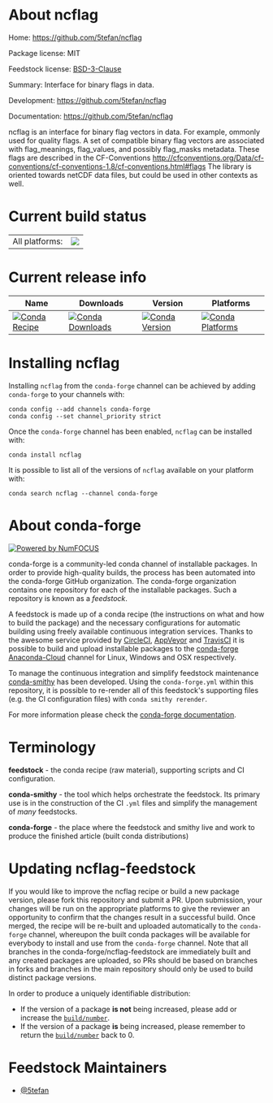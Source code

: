 About ncflag
============

Home: https://github.com/5tefan/ncflag

Package license: MIT

Feedstock license: [BSD-3-Clause](https://github.com/conda-forge/ncflag-feedstock/blob/master/LICENSE.txt)

Summary: Interface for binary flags in data.

Development: https://github.com/5tefan/ncflag

Documentation: https://github.com/5tefan/ncflag

ncflag is an interface for binary flag vectors in data. For example,
ommonly used for quality flags. A set of
compatible binary flag vectors are associated with flag_meanings,
flag_values, and possibly flag_masks metadata. These flags are
described in the CF-Conventions
http://cfconventions.org/Data/cf-conventions/cf-conventions-1.8/cf-conventions.html#flags
The library is oriented towards netCDF data files, but could be
used in other contexts as well.


Current build status
====================


<table><tr><td>All platforms:</td>
    <td>
      <a href="https://dev.azure.com/conda-forge/feedstock-builds/_build/latest?definitionId=12394&branchName=master">
        <img src="https://dev.azure.com/conda-forge/feedstock-builds/_apis/build/status/ncflag-feedstock?branchName=master">
      </a>
    </td>
  </tr>
</table>

Current release info
====================

| Name | Downloads | Version | Platforms |
| --- | --- | --- | --- |
| [![Conda Recipe](https://img.shields.io/badge/recipe-ncflag-green.svg)](https://anaconda.org/conda-forge/ncflag) | [![Conda Downloads](https://img.shields.io/conda/dn/conda-forge/ncflag.svg)](https://anaconda.org/conda-forge/ncflag) | [![Conda Version](https://img.shields.io/conda/vn/conda-forge/ncflag.svg)](https://anaconda.org/conda-forge/ncflag) | [![Conda Platforms](https://img.shields.io/conda/pn/conda-forge/ncflag.svg)](https://anaconda.org/conda-forge/ncflag) |

Installing ncflag
=================

Installing `ncflag` from the `conda-forge` channel can be achieved by adding `conda-forge` to your channels with:

```
conda config --add channels conda-forge
conda config --set channel_priority strict
```

Once the `conda-forge` channel has been enabled, `ncflag` can be installed with:

```
conda install ncflag
```

It is possible to list all of the versions of `ncflag` available on your platform with:

```
conda search ncflag --channel conda-forge
```


About conda-forge
=================

[![Powered by NumFOCUS](https://img.shields.io/badge/powered%20by-NumFOCUS-orange.svg?style=flat&colorA=E1523D&colorB=007D8A)](http://numfocus.org)

conda-forge is a community-led conda channel of installable packages.
In order to provide high-quality builds, the process has been automated into the
conda-forge GitHub organization. The conda-forge organization contains one repository
for each of the installable packages. Such a repository is known as a *feedstock*.

A feedstock is made up of a conda recipe (the instructions on what and how to build
the package) and the necessary configurations for automatic building using freely
available continuous integration services. Thanks to the awesome service provided by
[CircleCI](https://circleci.com/), [AppVeyor](https://www.appveyor.com/)
and [TravisCI](https://travis-ci.com/) it is possible to build and upload installable
packages to the [conda-forge](https://anaconda.org/conda-forge)
[Anaconda-Cloud](https://anaconda.org/) channel for Linux, Windows and OSX respectively.

To manage the continuous integration and simplify feedstock maintenance
[conda-smithy](https://github.com/conda-forge/conda-smithy) has been developed.
Using the ``conda-forge.yml`` within this repository, it is possible to re-render all of
this feedstock's supporting files (e.g. the CI configuration files) with ``conda smithy rerender``.

For more information please check the [conda-forge documentation](https://conda-forge.org/docs/).

Terminology
===========

**feedstock** - the conda recipe (raw material), supporting scripts and CI configuration.

**conda-smithy** - the tool which helps orchestrate the feedstock.
                   Its primary use is in the construction of the CI ``.yml`` files
                   and simplify the management of *many* feedstocks.

**conda-forge** - the place where the feedstock and smithy live and work to
                  produce the finished article (built conda distributions)


Updating ncflag-feedstock
=========================

If you would like to improve the ncflag recipe or build a new
package version, please fork this repository and submit a PR. Upon submission,
your changes will be run on the appropriate platforms to give the reviewer an
opportunity to confirm that the changes result in a successful build. Once
merged, the recipe will be re-built and uploaded automatically to the
`conda-forge` channel, whereupon the built conda packages will be available for
everybody to install and use from the `conda-forge` channel.
Note that all branches in the conda-forge/ncflag-feedstock are
immediately built and any created packages are uploaded, so PRs should be based
on branches in forks and branches in the main repository should only be used to
build distinct package versions.

In order to produce a uniquely identifiable distribution:
 * If the version of a package **is not** being increased, please add or increase
   the [``build/number``](https://docs.conda.io/projects/conda-build/en/latest/resources/define-metadata.html#build-number-and-string).
 * If the version of a package **is** being increased, please remember to return
   the [``build/number``](https://docs.conda.io/projects/conda-build/en/latest/resources/define-metadata.html#build-number-and-string)
   back to 0.

Feedstock Maintainers
=====================

* [@5tefan](https://github.com/5tefan/)

